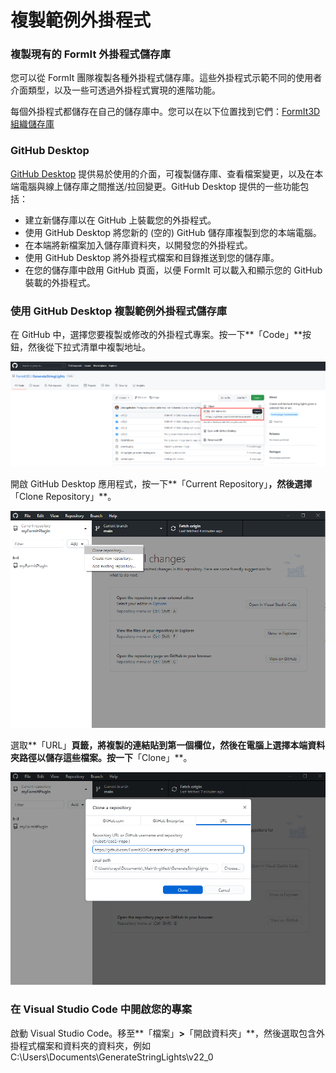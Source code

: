 # 複製範例外掛程式

### 複製現有的 FormIt 外掛程式儲存庫

您可以從 FormIt 團隊複製各種外掛程式儲存庫。這些外掛程式示範不同的使用者介面類型，以及一些可透過外掛程式實現的進階功能。

每個外掛程式都儲存在自己的儲存庫中。您可以在以下位置找到它們：[FormIt3D 組織儲存庫](https://github.com/FormIt3D)

### GitHub Desktop

[GitHub Desktop](https://desktop.github.com) 提供易於使用的介面，可複製儲存庫、查看檔案變更，以及在本端電腦與線上儲存庫之間推送/拉回變更。GitHub Desktop 提供的一些功能包括：

* 建立新儲存庫以在 GitHub 上裝載您的外掛程式。
* 使用 GitHub Desktop 將您新的 (空的) GitHub 儲存庫複製到您的本端電腦。
* 在本端將新檔案加入儲存庫資料夾，以開發您的外掛程式。
* 使用 GitHub Desktop 將外掛程式檔案和目錄推送到您的儲存庫。
* 在您的儲存庫中啟用 GitHub 頁面，以便 FormIt 可以載入和顯示您的 GitHub 裝載的外掛程式。

### 使用 GitHub Desktop 複製範例外掛程式儲存庫

在 GitHub 中，選擇您要複製或修改的外掛程式專案。按一下**「Code」**按鈕，然後從下拉式清單中複製地址。

![](<../../../.gitbook/assets/image (78).png>)

開啟 GitHub Desktop 應用程式，按一下**「Current Repository」**，然後選擇**「Clone Repository」**。

![](<../../../.gitbook/assets/image (26).png>)

選取**「URL」**頁籤，將複製的連結貼到第一個欄位，然後在電腦上選擇本端資料夾路徑以儲存這些檔案。按一下**「Clone」**。

![](<../../../.gitbook/assets/image (46).png>)

### 在 Visual Studio Code 中開啟您的專案

啟動 Visual Studio Code。移至**「檔案」**>**「開啟資料夾」**，然後選取包含外掛程式檔案和資料夾的資料夾，例如 C:\Users\Documents\GenerateStringLights\v22\_0

